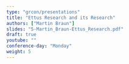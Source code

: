 ```yaml
---
type: "grcon/presentations"
title: "Ettus Research and its Research"
authors: ["Martin Braun"]
slides: "5-Martin_Braun-Ettus_Research.pdf"
draft: true
youtube: ""
conference-day: "Monday"
weight: 5
---
```

